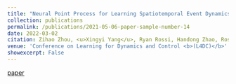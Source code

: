 ```yaml
---
title: "Neural Point Process for Learning Spatiotemporal Event Dynamics"
collection: publications
permalink: /publications/2021-05-06-paper-sample-number-14
date: 2022-03-02
citation: Zihao Zhou, <u>Xingyi Yang</u>, Ryan Rossi, Handong Zhao, Rose Yu
venue: 'Conference on Learning for Dynamics and Control <b>(L4DC)</b>'
showexcerpt: False
---
```

[paper](https://arxiv.org/pdf/2112.06351.pdf)
